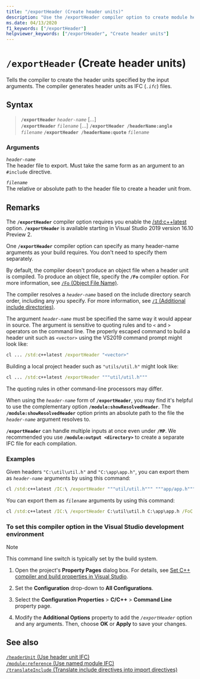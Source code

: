 ```yaml
---
title: "/exportHeader (Create header units)"
description: "Use the /exportHeader compiler option to create module header units for the header-name or include files specified."
ms.date: 04/13/2020
f1_keywords: ["/exportHeader"]
helpviewer_keywords: ["/exportHeader", "Create header units"]
---
```

# `/exportHeader` (Create header units)

Tells the compiler to create the header units specified by the input arguments. The compiler generates header units as IFC (*`.ifc`*) files.

## Syntax

> **`/exportHeader`** *`header-name`* \[...]\
> **`/exportHeader`** *`filename`* \[...]
> **`/exportHeader /headerName:angle`** *`filename`*
> **`/exportHeader /headerName:quote`** *`filename`*


### Arguments

*`header-name`*\
The header file to export. Must take the same form as an argument to an `#include` directive.

*`filename`*\
The relative or absolute path to the header file to create a header unit from.

## Remarks

The **`/exportHeader`** compiler option requires you enable the [/std:c++latest](std-specify-language-standard-version.md) option. **`/exportHeader`** is available starting in Visual Studio 2019 version 16.10 Preview 2.

One **`/exportHeader`** compiler option can specify as many header-name arguments as your build requires. You don't need to specify them separately.

By default, the compiler doesn't produce an object file when a header unit is compiled. To produce an object file, specify the **`/Fo`** compiler option. For more information, see [`/Fo` (Object File Name)](fo-object-file-name.md).

The compiler resolves a *`header-name`* based on the include directory search order, including any you specify. For more information, see [`/I` (Additional include directories)](i-additional-include-directories.md).

The argument *`header-name`* must be specified the same way it would appear in source. The argument is sensitive to quoting rules and to `<` and `>` operators on the command line. The properly escaped command to build a header unit such as `<vector>` using the VS2019 command prompt might look like:

```cmd
cl ... /std:c++latest /exportHeader "<vector>"
```

Building a local project header such as `"utils/util.h"` might look like:

```cmd
cl ... /std:c++latest /exportHeader """util/util.h"""
```

The quoting rules in other command-line processors may differ.

When using the *`header-name`* form of **`/exportHeader`**, you may find it's helpful to use the complementary option **`/module:showResolvedHeader`**. The **`/module:showResolvedHeader`** option prints an absolute path to the file the *`header-name`* argument resolves to.

**`/exportHeader`** can handle multiple inputs at once even under **`/MP`**. We recommended you use **`/module:output <directory>`** to create a separate IFC file for each compilation.

### Examples

Given headers `"C:\util\util.h"` and `"C:\app\app.h"`, you can export them as *`header-name`* arguments by using this command:

```cmd
cl /std:c++latest /IC:\ /exportHeader """util/util.h""" """app/app.h""" /FoC:\obj
```

You can export them as *`filename`* arguments by using this command:

```cmd
cl /std:c++latest /IC:\ /exportHeader C:\util\util.h C:\app\app.h /FoC:\obj
```

### To set this compiler option in the Visual Studio development environment

> [!NOTE]
> This command line switch is typically set by the build system.

1. Open the project's **Property Pages** dialog box. For details, see [Set C++ compiler and build properties in Visual Studio](../working-with-project-properties.md).

1. Set the **Configuration** drop-down to **All Configurations**.

1. Select the **Configuration Properties** > **C/C++** > **Command Line** property page.

1. Modify the **Additional Options** property to add the *`/exportHeader`* option and any arguments. Then, choose **OK** or **Apply** to save your changes.

## See also

[`/headerUnit` (Use header unit IFC)](headerunit.md)\
[`/module:reference` (Use named module IFC)](module-reference.md)\
[`/translateInclude` (Translate include directives into import directives)](translateinclude.md)
